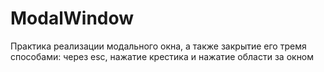 # ModalWindow

Практика реализации модального окна, а также закрытие его тремя способами: через esc, нажатие крестика и нажатие области за окном
